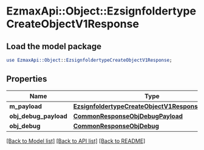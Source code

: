 # EzmaxApi::Object::EzsignfoldertypeCreateObjectV1Response

## Load the model package
```perl
use EzmaxApi::Object::EzsignfoldertypeCreateObjectV1Response;
```

## Properties
Name | Type | Description | Notes
------------ | ------------- | ------------- | -------------
**m_payload** | [**EzsignfoldertypeCreateObjectV1ResponseMPayload**](EzsignfoldertypeCreateObjectV1ResponseMPayload.md) |  | 
**obj_debug_payload** | [**CommonResponseObjDebugPayload**](CommonResponseObjDebugPayload.md) |  | [optional] 
**obj_debug** | [**CommonResponseObjDebug**](CommonResponseObjDebug.md) |  | [optional] 

[[Back to Model list]](../README.md#documentation-for-models) [[Back to API list]](../README.md#documentation-for-api-endpoints) [[Back to README]](../README.md)


